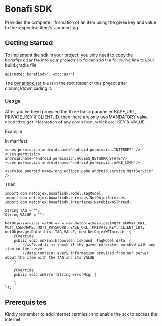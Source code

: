 # Bonafi SDK

Provides the complete information of an item using the given key and value to the respective item's scanned tag

## Getting Started

To implement the sdk in your project, you only need to copy the bonafisdk.aar file into your projects lib folder add the following line to your build.gradle file

```
api(name:'bonafisdk', ext:'aar')
```

The [bonafisdk.aar](https://git.xqbator.com/bonafi/android-sdk/blob/master/bonafisdk.aar) file is in the root folder of this project after cloning/downloading it.

### Usage

After you've been provided the three basic parameter BASE_URL, PRIVATE_KEY & CLIENT_ID, then there are only two MANDATORY value needed to get information of any given item, which are: KEY & VALUE. 

Example

In manifest

```
<uses-permission android:name="android.permission.INTERNET" />
<uses-permission android:name="android.permission.ACCESS_NETWORK_STATE"/>
<uses-permission android:name="android.permission.WAKE_LOCK"/>

<service android:name="org.eclipse.paho.android.service.MqttService" />

```
Then

```
import com.netobjex.bonafisdk.model.TagModel;
import com.netobjex.bonafisdk.services.NetObjexServices;
import com.netobjex.bonafisdk.interfaces.NetObjexWSThread;

String TAG = "";
String VALUE = "";

NetObjexServices netObjex = new NetObjexServices(MQTT_SERVER_URI, MQTT_USERNAME, MQTT_PASSWORD, BASE_URL, PRIVATE_KEY, CLIENT_ID);
netObjex.getData(this, TAG,VALUE, new NetObjexWSThread() {
    @Override
    public void onFinish(boolean isFound, TagModel data) {
        //isFound is to check if the given parameter matched with any item on the server
        //data contains every information provided from our server about the item with the TAG and its VALUE
    }

    @Override
    public void onError(String errorMsg) {
        
    }
});
```

## Prerequisites

Kindly remember to add internet permission to enable the sdk to access the internet


